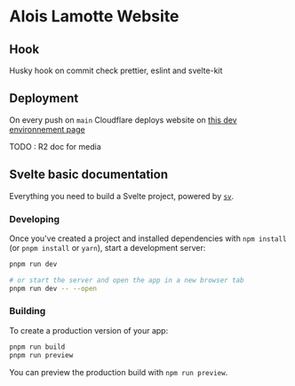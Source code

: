 # Alois Lamotte Website

## Hook

Husky hook on commit check prettier, eslint and svelte-kit

## Deployment

On every push on `main` Cloudflare deploys website on [this dev environnement page](https://alois-lamotte.pages.dev/)

TODO : R2 doc for media

## Svelte basic documentation

Everything you need to build a Svelte project, powered by [`sv`](https://github.com/sveltejs/cli).

### Developing

Once you've created a project and installed dependencies with `npm install` (or `pnpm install` or `yarn`), start a development server:

```bash
pnpm run dev

# or start the server and open the app in a new browser tab
pnpm run dev -- --open
```

### Building

To create a production version of your app:

```bash
pnpm run build
pnpm run preview
```

You can preview the production build with `npm run preview`.
